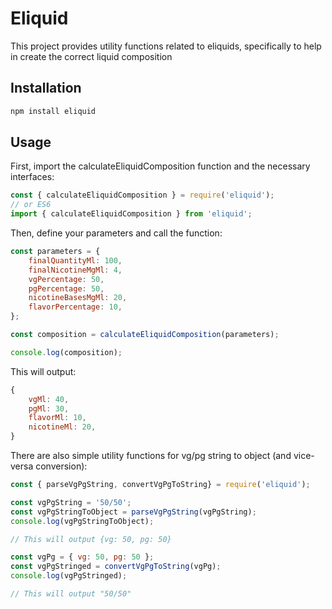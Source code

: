 # Eliquid

This project provides utility functions related to eliquids, specifically to help in create the correct liquid composition

## Installation

```bash
npm install eliquid
```

## Usage
First, import the calculateEliquidComposition function and the necessary interfaces:
```js
const { calculateEliquidComposition } = require('eliquid');
// or ES6
import { calculateEliquidComposition } from 'eliquid';
```


Then, define your parameters and call the function:
```js
const parameters = {
    finalQuantityMl: 100,
    finalNicotineMgMl: 4,
    vgPercentage: 50,
    pgPercentage: 50,
    nicotineBasesMgMl: 20,
    flavorPercentage: 10,
};

const composition = calculateEliquidComposition(parameters);

console.log(composition);
```

This will output:
```js
{
    vgMl: 40,
    pgMl: 30,
    flavorMl: 10,
    nicotineMl: 20,
}
```

There are also simple utility functions for vg/pg string to object (and vice-versa conversion):
```js
const { parseVgPgString, convertVgPgToString} = require('eliquid');

const vgPgString = '50/50';
const vgPgStringToObject = parseVgPgString(vgPgString);
console.log(vgPgStringToObject);

// This will output {vg: 50, pg: 50}

const vgPg = { vg: 50, pg: 50 };
const vgPgStringed = convertVgPgToString(vgPg);
console.log(vgPgStringed);

// This will output "50/50"

```

